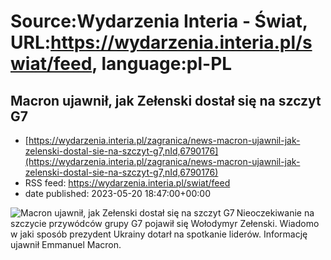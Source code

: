 # Source:Wydarzenia Interia - Świat, URL:https://wydarzenia.interia.pl/swiat/feed, language:pl-PL

## Macron ujawnił, jak Zełenski dostał się na szczyt G7
 - [https://wydarzenia.interia.pl/zagranica/news-macron-ujawnil-jak-zelenski-dostal-sie-na-szczyt-g7,nId,6790176](https://wydarzenia.interia.pl/zagranica/news-macron-ujawnil-jak-zelenski-dostal-sie-na-szczyt-g7,nId,6790176)
 - RSS feed: https://wydarzenia.interia.pl/swiat/feed
 - date published: 2023-05-20 18:47:00+00:00

<p><a href="https://wydarzenia.interia.pl/zagranica/news-macron-ujawnil-jak-zelenski-dostal-sie-na-szczyt-g7,nId,6790176"><img align="left" alt="Macron ujawnił, jak Zełenski dostał się na szczyt G7" src="https://i.iplsc.com/macron-ujawnil-jak-zelenski-dostal-sie-na-szczyt-g7/000H6ESKTTP27SH0-C321.jpg" /></a>Nieoczekiwanie na szczycie przywódców grupy G7 pojawił się Wołodymyr Zełenski. Wiadomo w jaki sposób prezydent Ukrainy dotarł na spotkanie liderów. Informację ujawnił Emmanuel Macron.</p><br clear="all" />

